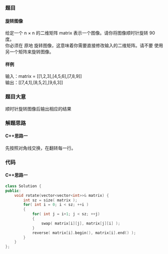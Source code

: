 ### 题目
#### 旋转图像
给定一个 n × n 的二维矩阵 matrix 表示一个图像。请你将图像顺时针旋转 90 度。  
你必须在 原地 旋转图像，这意味着你需要直接修改输入的二维矩阵。请不要 使用另一个矩阵来旋转图像。
#### 样例
输入：matrix = [[1,2,3],[4,5,6],[7,8,9]]  
输出：[[7,4,1],[8,5,2],[9,6,3]]
### 题目大意
顺时针旋转图像后输出相应的结果
### 解题思路
#### C++思路一
先按照对角线交换，在翻转每一行。
### 代码
#### C++思路一
```C++
class Solution {
public:
    void rotate(vector<vector<int>>& matrix) {
        int sz = size( matrix );
        for( int i = 0; i < sz; ++i )
        {
            for( int j = i+1; j < sz; ++j)
            {
                swap( matrix[i][j], matrix[j][i] );
            }
            reverse( matrix[i].begin(), matrix[i].end() );
        }
    }
};
```